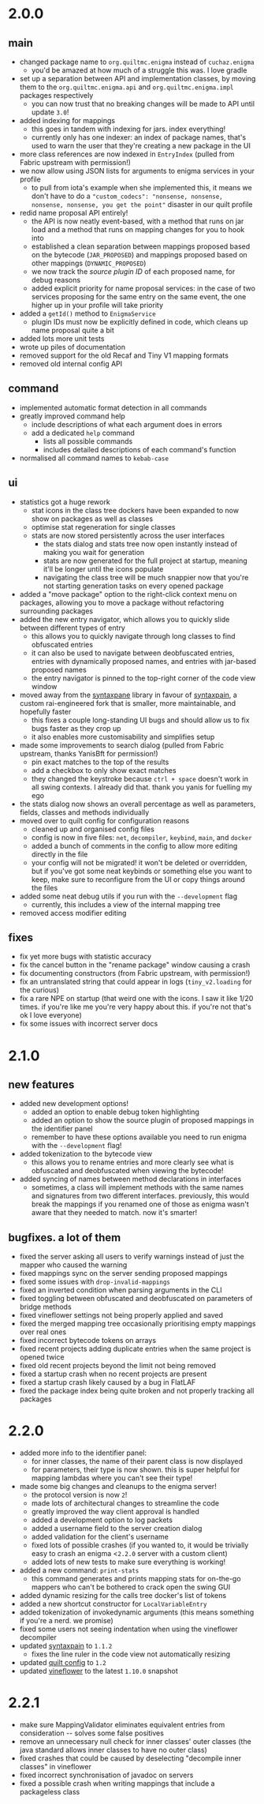 # 2.0.0
## main
- changed package name to `org.quiltmc.enigma` instead of `cuchaz.enigma`
  - you'd be amazed at how much of a struggle this was. I love gradle
- set up a separation between API and implementation classes, by moving them to the `org.quiltmc.enigma.api` and `org.quiltmc.enigma.impl` packages respectively
  - you can now trust that no breaking changes will be made to API until update `3.0`!
- added indexing for mappings
  - this goes in tandem with indexing for jars. index everything!
  - currently only has one indexer: an index of package names, that's used to warn the user that they're creating a new package in the UI
- more class references are now indexed in `EntryIndex` (pulled from Fabric upstream with permission!)
- we now allow using JSON lists for arguments to enigma services in your profile
  - to pull from iota's example when she implemented this, it means we don't have to do a `"custom_codecs": "nonsense, nonsense, nonsense, nonsense, you get the point"` disaster in our quilt profile
- redid name proposal API entirely!
  - the API is now neatly event-based, with a method that runs on jar load and a method that runs on mapping changes for you to hook into
  - established a clean separation between mappings proposed based on the bytecode (`JAR_PROPOSED`) and mappings proposed based on other mappings (`DYNAMIC_PROPOSED`)
  - we now track the *source plugin ID* of each proposed name, for debug reasons
  - added explicit priority for name proposal services: in the case of two services proposing for the same entry on the same event, the one higher up in your profile will take priority
- added a `getId()` method to `EnigmaService`
  - plugin IDs must now be explicitly defined in code, which cleans up name proposal quite a bit
- added lots more unit tests
- wrote up piles of documentation
- removed support for the old Recaf and Tiny V1 mapping formats
- removed old internal config API
## command
- implemented automatic format detection in all commands
- greatly improved command help
  - include descriptions of what each argument does in errors
  - add a dedicated `help` command
    - lists all possible commands
    - includes detailed descriptions of each command's function
- normalised all command names to `kebab-case`
## ui
- statistics got a huge rework
  - stat icons in the class tree dockers have been expanded to now show on packages as well as classes
  - optimise stat regeneration for single classes
  - stats are now stored persistently across the user interfaces
    - the stats dialog and stats tree now open instantly instead of making you wait for generation
    - stats are now generated for the full project at startup, meaning it'll be longer until the icons populate
    - navigating the class tree will be much snappier now that you're not starting generation tasks on every opened package
- added a "move package" option to the right-click context menu on packages, allowing you to move a package without refactoring surrounding packages
- added the new entry navigator, which allows you to quickly slide between different types of entry
  - this allows you to quickly navigate through long classes to find obfuscated entries
  - it can also be used to navigate between deobfuscated entries, entries with dynamically proposed names, and entries with jar-based proposed names
  - the entry navigator is pinned to the top-right corner of the code view window
- moved away from the [syntaxpane](https://codeberg.org/sciss/SyntaxPane) library in favour of [syntaxpain](https://github.com/QuiltMC/syntaxpain), a custom rai-engineered fork that is smaller, more maintainable, and hopefully faster
  - this fixes a couple long-standing UI bugs and should allow us to fix bugs faster as they crop up
  - it also enables more customisability and simplifies setup
- made some improvements to search dialog (pulled from Fabric upstream, thanks YanisBft for permission!)
  - pin exact matches to the top of the results
  - add a checkbox to only show exact matches
  - they changed the keystroke because `ctrl + space` doesn't work in all swing contexts. I already did that. thank you yanis for fuelling my ego
- the stats dialog now shows an overall percentage as well as parameters, fields, classes and methods individually
- moved over to quilt config for configuration reasons
  - cleaned up and organised config files
  - config is now in five files: `net`, `decompiler`, `keybind`, `main`, and `docker`
  - added a bunch of comments in the config to allow more editing directly in the file
  - your config will not be migrated! it won't be deleted or overridden, but if you've got some neat keybinds or something else you want to keep, make sure to reconfigure from the UI or copy things around the files
- added some neat debug utils if you run with the `--development` flag
  - currently, this includes a view of the internal mapping tree
- removed access modifier editing
## fixes
- fix yet more bugs with statistic accuracy
- fix the cancel button in the "rename package" window causing a crash
- fix documenting constructors (from Fabric upstream, with permission!)
- fix an untranslated string that could appear in logs (`tiny_v2.loading` for the curious)
- fix a rare NPE on startup (that weird one with the icons. I saw it like 1/20 times. if you're like me you're very happy about this. if you're not that's ok I love everyone)
- fix some issues with incorrect server docs

# 2.1.0

## new features 
- added new development options!
	- added an option to enable debug token highlighting
	- added an option to show the source plugin of proposed mappings in the identifier panel
	- remember to have these options available you need to run enigma with the `--development` flag!
- added tokenization to the bytecode view
	- this allows you to rename entries and more clearly see what is obfuscated and deobfuscated when viewing the bytecode!
- added syncing of names between method declarations in interfaces
	- sometimes, a class will implement methods with the same names and signatures from two different interfaces. previously, this would break the mappings if you renamed one of those as enigma wasn't aware that they needed to match. now it's smarter!

## bugfixes. a lot of them
- fixed the server asking all users to verify warnings instead of just the mapper who caused the warning
- fixed mappings sync on the server sending proposed mappings
- fixed some issues with `drop-invalid-mappings`
- fixed an inverted condition when parsing arguments in the CLI
- fixed toggling between obfuscated and deobfuscated on parameters of bridge methods
- fixed vineflower settings not being properly applied and saved
- fixed the merged mapping tree occasionally prioritising empty mappings over real ones
- fixed incorrect bytecode tokens on arrays
- fixed recent projects adding duplicate entries when the same project is opened twice
- fixed old recent projects beyond the limit not being removed
- fixed a startup crash when no recent projects are present
- fixed a startup crash likely caused by a bug in FlatLAF
- fixed the package index being quite broken and not properly tracking all packages

# 2.2.0
- added more info to the identifier panel:
  - for inner classes, the name of their parent class is now displayed
  - for parameters, their type is now shown. this is super helpful for mapping lambdas where you can't see their type!
- made some big changes and cleanups to the enigma server!
  - the protocol version is now `2`!
  - made lots of architectural changes to streamline the code
  - greatly improved the way client approval is handled
  - added a development option to log packets
  - added a username field to the server creation dialog
  - added validation for the client's username
  - fixed lots of possible crashes (if you wanted to, it would be trivially easy to crash an enigma <`2.2.0` server with a custom client)
  - added lots of new tests to make sure everything is working!
- added a new command: `print-stats`
  - this command generates and prints mapping stats for on-the-go mappers who can't be bothered to crack open the swing GUI
- added dynamic resizing for the calls tree docker's list of tokens 
- added a new shortcut constructor for `LocalVariableEntry`
- added tokenization of invokedynamic arguments (this means something if you're a nerd. we promise)
- fixed some users not seeing indentation when using the vineflower decompiler
- updated [syntaxpain](<https://github.com/QuiltMC/syntaxpain>) to `1.1.2`
  - fixes the line ruler in the code view not automatically resizing
- updated [quilt config](<https://github.com/QuiltMC/quilt-config>) to `1.2` 
- updated [vineflower](<https://github.com/Vineflower/vineflower>) to the latest `1.10.0` snapshot

# 2.2.1
- make sure MappingValidator eliminates equivalent entries from consideration -- solves some false positives
- remove an unnecessary null check for inner classes' outer classes (the java standard allows inner classes to have no outer class)
- fixed crashes that could be caused by deselecting "decompile inner classes" in vineflower
- fixed incorrect synchronisation of javadoc on servers
- fixed a possible crash when writing mappings that include a packageless class
